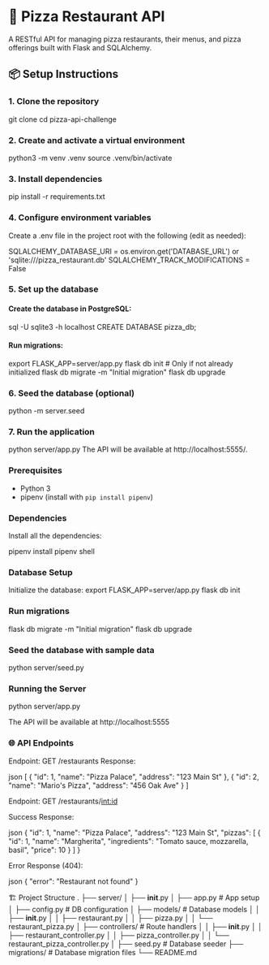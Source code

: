 # 🍕 Pizza Restaurant API

A RESTful API for managing pizza restaurants, their menus, and pizza offerings built with Flask and SQLAlchemy.

## 📦 Setup Instructions
### 1. Clone the repository
git clone <repo-url>
cd pizza-api-challenge

### 2. Create and activate a virtual environment
python3 -m venv .venv
source .venv/bin/activate

### 3. Install dependencies
pip install -r requirements.txt

### 4. Configure environment variables
Create a .env file in the project root with the following (edit as needed):

SQLALCHEMY_DATABASE_URI = os.environ.get('DATABASE_URL') or 'sqlite:///pizza_restaurant.db'
    SQLALCHEMY_TRACK_MODIFICATIONS = False

### 5. Set up the database
#### Create the database in PostgreSQL:
sql -U sqlite3 -h localhost
CREATE DATABASE pizza_db;

#### Run migrations:
export FLASK_APP=server/app.py
flask db init                   # Only if not already initialized
flask db migrate -m "Initial migration"
flask db upgrade

### 6. Seed the database (optional)
python -m server.seed

### 7. Run the application
python server/app.py
The API will be available at http://localhost:5555/.

### Prerequisites
- Python 3
- pipenv (install with `pip install pipenv`)

### Dependencies
Install all the dependencies:

pipenv install
pipenv shell

### Database Setup
Initialize the database:
export FLASK_APP=server/app.py
flask db init

### Run migrations
flask db migrate -m "Initial migration"
flask db upgrade

### Seed the database with sample data
python server/seed.py

### Running the Server
python server/app.py

The API will be available at http://localhost:5555

### 🌐 API Endpoints
Endpoint: GET /restaurants
Response:

json
[
  {
    "id": 1,
    "name": "Pizza Palace",
    "address": "123 Main St"
  },
  {
    "id": 2,
    "name": "Mario's Pizza",
    "address": "456 Oak Ave"
  }
]

Endpoint: GET /restaurants/<int:id>

Success Response:

json
{
  "id": 1,
  "name": "Pizza Palace",
  "address": "123 Main St",
  "pizzas": [
    {
      "id": 1,
      "name": "Margherita",
      "ingredients": "Tomato sauce, mozzarella, basil",
      "price": 10
    }
  ]
}

Error Response (404):

json
{
  "error": "Restaurant not found"
}

🏗 Project Structure
.
├── server/
│   ├── __init__.py
│   ├── app.py                # App setup
│   ├── config.py             # DB configuration
│   ├── models/               # Database models
│   │   ├── __init__.py
│   │   ├── restaurant.py
│   │   ├── pizza.py
│   │   └── restaurant_pizza.py
│   ├── controllers/           # Route handlers
│   │   ├── __init__.py
│   │   ├── restaurant_controller.py
│   │   ├── pizza_controller.py
│   │   └── restaurant_pizza_controller.py
│   ├── seed.py               # Database seeder
├── migrations/               # Database migration files
└── README.md